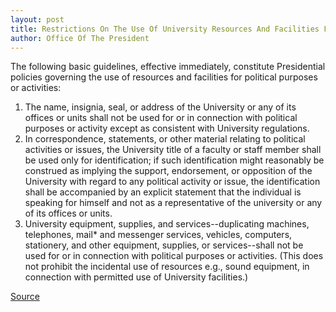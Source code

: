 ```yaml
---
layout: post
title: Restrictions On The Use Of University Resources And Facilities For Political Activities
author: Office Of The President
---
```


The following basic guidelines, effective immediately, constitute Presidential policies governing the use of resources and facilities for political purposes or activities:  
1. The name, insignia, seal, or address of the University or any of its offices or units shall not be used for or in connection with political purposes or activity except as consistent with University regulations.  
2. In correspondence, statements, or other material relating to political activities or issues, the University title of a faculty or staff member shall be used only for identification; if such identification might reasonably be construed as implying the support, endorsement, or opposition of the University with regard to any political activity or issue, the identification shall be accompanied by an explicit statement that the individual is speaking for himself and not as a representative of the university or any of its offices or units.  
3. University equipment, supplies, and services--duplicating machines, telephones, mail* and messenger services, vehicles, computers, stationery, and other equipment, supplies, or services--shall not be used for or in connection with political purposes or activities. (This does not prohibit the incidental use of resources e.g., sound equipment, in connection with permitted use of University facilities.)  

[Source](http://www1.ucsc.edu/oncampus/currents/98-99/10-19/attachment1.htm "Permalink to Attachment 1:10-21-96")
